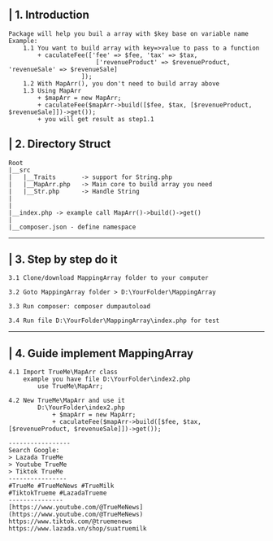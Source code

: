 | 1. Introduction
----------------
    Package will help you buil a array with $key base on variable name
    Example: 
        1.1 You want to build array with key=>value to pass to a function
            + caculateFee(['fee' => $fee, 'tax' => $tax, 
                            ['revenueProduct' => $revenueProduct, 'revenueSale' => $revenueSale]
                        ]);
        1.2 With MapArr(), you don't need to build array above
        1.3 Using MapArr
            + $mapArr = new MapArr;
            + caculateFee($mapArr->build([$fee, $tax, [$revenueProduct, $revenueSale]])->get());
            + you will get result as step1.1

| 2. Directory Struct
-----------------------

    Root
    |__src
    |   |__Traits       -> support for String.php
    |   |__MapArr.php   -> Main core to build array you need
    |   |__Str.php      -> Handle String
    |
    |
    |__index.php -> example call MapArr()->build()->get()
    |
    |__composer.json - define namespace

-----------------------


| 3. Step by step do it
-----------------------

    3.1 Clone/download MappingArray folder to your computer

    3.2 Goto MappingArray folder > D:\YourFolder\MappingArray

    3.3 Run composer: composer dumpautoload

    3.4 Run file D:\YourFolder\MappingArray\index.php for test
-----------------------

| 4. Guide implement MappingArray
-----------------------

    4.1 Import TrueMe\MapArr class 
        example you have file D:\YourFolder\index2.php
            use TrueMe\MapArr;

    4.2 New TrueMe\MapArr and use it
            D:\YourFolder\index2.php
                + $mapArr = new MapArr;
                + caculateFee($mapArr->build([$fee, $tax, [$revenueProduct, $revenueSale]])->get());

    -----------------
    Search Google:
    > Lazada TrueMe
    > Youtube TrueMe
    > Tiktok TrueMe 
    ----------------
    #TrueMe #TrueMeNews #TrueMilk
    #TiktokTrueme #LazadaTrueme
    ---------------
    [https://www.youtube.com/@TrueMeNews](https://www.youtube.com/@TrueMeNews)
    https://www.tiktok.com/@truemenews
    https://www.lazada.vn/shop/suatruemilk




